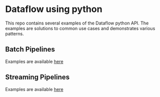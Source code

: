 # Dataflow using python
This repo contains several examples of the Dataflow python API.  The examples are solutions to common use cases and 
demonstrates various patterns.

## Batch Pipelines
Examples are available [here](batch-examples/README.md)

## Streaming Pipelines
Examples are available [here](streaming-examples/README.md)
